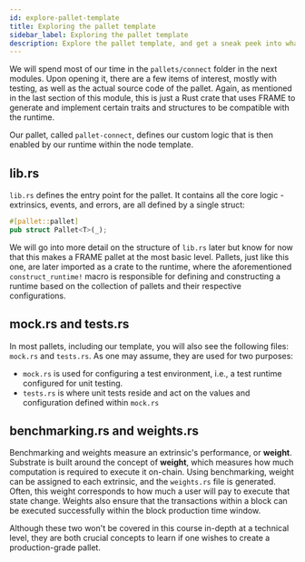 ```yaml
---
id: explore-pallet-template
title: Exploring the pallet template
sidebar_label: Exploring the pallet template
description: Explore the pallet template, and get a sneak peek into what is to come next!
---
```


We will spend most of our time in the `pallets/connect` folder in the next modules. Upon opening it,
there are a few items of interest, mostly with testing, as well as the actual source code of the
pallet. Again, as mentioned in the last section of this module, this is just a Rust crate that uses
FRAME to generate and implement certain traits and structures to be compatible with the runtime.

Our pallet, called `pallet-connect`, defines our custom logic that is then enabled by our runtime
within the node template.

## lib.rs

`lib.rs` defines the entry point for the pallet. It contains all the core logic - extrinsics,
events, and errors, are all defined by a single struct:

```rust
#[pallet::pallet]
pub struct Pallet<T>(_);
```

We will go into more detail on the structure of `lib.rs` later but know for now that this makes a
FRAME pallet at the most basic level. Pallets, just like this one, are later imported as a crate to
the runtime, where the aforementioned `construct_runtime!` macro is responsible for defining and
constructing a runtime based on the collection of pallets and their respective configurations.

## mock.rs and tests.rs

In most pallets, including our template, you will also see the following files: `mock.rs` and
`tests.rs`. As one may assume, they are used for two purposes:

- `mock.rs` is used for configuring a test environment, i.e., a test runtime configured for unit
  testing.
- `tests.rs` is where unit tests reside and act on the values and configuration defined within
  `mock.rs`

## benchmarking.rs and weights.rs

Benchmarking and weights measure an extrinsic's performance, or **weight**. Substrate is built
around the concept of **weight**, which measures how much computation is required to execute it
on-chain. Using benchmarking, weight can be assigned to each extrinsic, and the `weights.rs` file is
generated. Often, this weight corresponds to how much a user will pay to execute that state change.
Weights also ensure that the transactions within a block can be executed successfully within the
block production time window.

Although these two won't be covered in this course in-depth at a technical level, they are both
crucial concepts to learn if one wishes to create a production-grade pallet.
